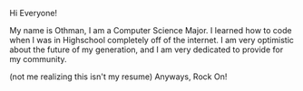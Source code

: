 Hi Everyone!

My name is Othman, I am a Computer Science Major. I learned how to code when I was in Highschool completely off of the internet.
I am very optimistic about the future of my generation, and I am very dedicated to provide for my community. 

(not me realizing this isn't my resume)
Anyways,
Rock On!
